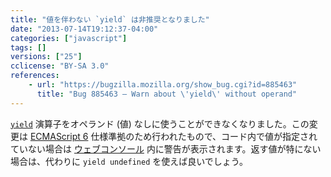 ```yaml
---
title: "値を伴わない `yield` は非推奨となりました"
date: "2013-07-14T19:12:37-04:00"
categories: ["javascript"]
tags: []
versions: ["25"]
cclicense: "BY-SA 3.0"
references:
    - url: "https://bugzilla.mozilla.org/show_bug.cgi?id=885463"
      title: "Bug 885463 – Warn about \'yield\' without operand"
---
```

[`yield`](https://developer.mozilla.org/docs/Web/JavaScript/Reference/Operators/yield) 演算子をオペランド (値) なしに使うことができなくなりました。この変更は [ECMAScript 6](https://developer.mozilla.org/docs/JavaScript/ECMAScript_6_support_in_Mozilla) 仕様準拠のため行われたもので、コード内で値が指定されていない場合は [ウェブコンソール](https://developer.mozilla.org/docs/Tools/Web_Console) 内に警告が表示されます。返す値が特にない場合は、代わりに `yield undefined` を使えば良いでしょう。
